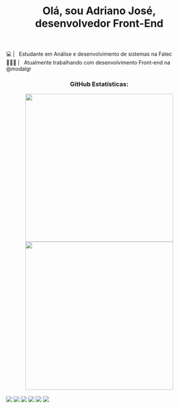 <head>
  <header>
    <h1>Olá, sou Adriano José, desenvolvedor Front-End</h1>  
  </header>
</head>

  💻 | &nbsp; Estudante em Análise e desenvolvimento de sistemas na Fatec
  <br/> 
  👩🏻‍💻 | &nbsp; Atualmente trabalhando com desenvolvimento Front-end na @modalgr
  <br/> 
  
 <h3 align="center" width="750" height="20" >GitHub Estatísticas:</h3>

<div align="center">
  <a href="https://github.com/adrianojoseajs">
  <img height="400em" src="https://github-readme-stats.vercel.app/api?username=adrianojoseajs&show_icons=true&theme=dark&include_all_commits=true&count_private=true"/>
  <img height="400em" src="https://github-readme-stats.vercel.app/api/top-langs/?username=adrianojoseajs&layout=compact&langs_count=7&theme=dark   "/>
</div>
  
<div style="display: inline_block"><br>
<!--   <img align="center" alt="Adriano-HTML" height="30" width="40" src="https://raw.githubusercontent.com/devicons/devicon/master/icons/html5/html5-original.svg">
  <img align="center" alt="Adriano-CSS" height="30" width="40" src="https://raw.githubusercontent.com/devicons/devicon/master/icons/css3/css3-original.svg">
  <img align="center" alt="Adriano-Js" height="30" width="40" src="https://raw.githubusercontent.com/devicons/devicon/master/icons/javascript/javascript-plain.svg">
  <img align="center" alt="Adriano-Ts" height="30" width="40" src="https://raw.githubusercontent.com/devicons/devicon/master/icons/typescript/typescript-plain.svg">
  <img align="center" alt="Adriano-React" height="30" width="40" src="https://raw.githubusercontent.com/devicons/devicon/master/icons/react/react-original.svg"> -->
<!--   <img align="right" alt="Logopit-1606344978552" height="150" src="https://i.ibb.co/h7b4tHG/Logopit-1606344978552.png"> -->
</div>
  
<!-- __________________________________________________________________________________________________________________________________________________ -->
 
<div style="display: inline" align="center"> 
  
<!--   E-mail -->
  
  <a href = "mailto:adrianojosedasilvaajs">
    <img src="https://img.shields.io/badge/-Gmail-%23333?style=for-the-badge&logo=gmail&logoColor=white" target="_blank"></a>
  
<!-- LinkedIn -->
  <a href="https://www.linkedin.com/in/adrianojosedasilvaajs" target="_blank">
    <img src="https://img.shields.io/badge/-LinkedIn-%230077B5?style=for-the-badge&logo=linkedin&logoColor=white" target="_blank"></a>
  
<!-- Youtube -->
  <a href="https://www.youtube.com/channel/UCvwqrxvKnj1tG2SbWOqvEPA" target="_blank">
    <img src="https://img.shields.io/badge/YouTube-FF0000?style=for-the-badge&logo=youtube&logoColor=white" target="_blank"></a>
  
<!-- Twitter -->
  <a href="https://twitter.com/adrianojoseajs" target="_blank">
    <img src="https://img.shields.io/badge/-Twitter-%230077B5?style=for-the-badge&logo=Twitter&logoColor=white" target="_blank"></a>
  
<!-- Instagram  -->
  <a href="https://www.instagram.com/adrianojoseajs/" target="_blank">
    <img src="https://img.shields.io/badge/-Instagram-%23E4405F?style=for-the-badge&logo=instagram&logoColor=white" target="_blank"></a>
  
<!-- Discord -->
  <a href="https://discord.com/channels/942266705718181919/942266706280206369" target="_blank">
   <img src="https://img.shields.io/badge/Discord-7289DA?style=for-the-badge&logo=discord&logoColor=white" target="_blank"></a>
  
<!-- __________________________________________________________________________________________________________________________________________________ -->
  
<!--   ![Snake animation](https://github.com/rafaballerini/rafaballerini/blob/output/github-contribution-grid-snake.svg) -->
  
<!-- __________________________________________________________________________________________________________________________________________________ -->
 
</div>
  
<!-- __________________________________________________________________________________________________________________________________________________ -->
